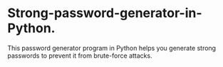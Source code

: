 # Strong-password-generator-in-Python.
This password generator program in Python helps you generate strong passwords to prevent it from brute-force attacks. 
